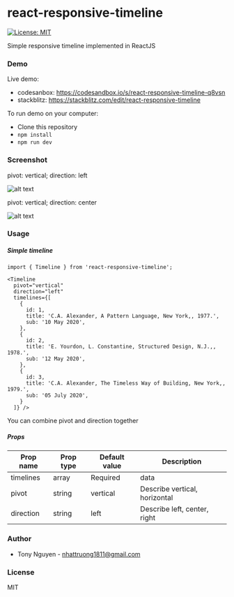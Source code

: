# react-responsive-timeline
<!-- [![dependency status][deps-svg]][deps-url]
[![dev dependency status][dev-deps-svg]][dev-deps-url] -->
[![License: MIT](https://img.shields.io/badge/License-MIT-yellow.svg)](https://opensource.org/licenses/MIT)


Simple responsive timeline implemented in ReactJS

### Demo

Live demo:
- codesanbox:  https://codesandbox.io/s/react-responsive-timeline-q8vsn
- stackblitz: https://stackblitz.com/edit/react-responsive-timeline


To run demo on your computer:
  - Clone this repository
  - `npm install`
  - `npm run dev`

### Screenshot

pivot: vertical; direction: left

![alt text](https://raw.githubusercontent.com/JSLancerTeam/react-responsive-timeline/master/images/screen-shot.png)

pivot: vertical; direction: center

![alt text](https://raw.githubusercontent.com/JSLancerTeam/react-responsive-timeline/master/images/vertical-center.png)

### Usage

##### Simple timeline
```
import { Timeline } from 'react-responsive-timeline';

<Timeline
  pivot="vertical"
  direction="left"
  timelines={[
    {
      id: 1,
      title: 'C.A. Alexander, A Pattern Language, New York,, 1977.',
      sub: '10 May 2020',
    },
    {
      id: 2,
      title: 'E. Yourdon, L. Constantine, Structured Design, N.J.,, 1978.',
      sub: '12 May 2020',
    },
    {
      id: 3,
      title: 'C.A. Alexander, The Timeless Way of Building, New York,, 1979.',
      sub: '05 July 2020',
    }
  ]} />
```

You can combine pivot and direction together


##### Props
|Prop name |Prop type|Default value|Description|
|---------|---------|-------------|-----------|
timelines | array | Required | data |
pivot | string | vertical | Describe vertical, horizontal |
direction | string | left | Describe left, center, right |

### Author
- Tony Nguyen - nhattruong1811@gmail.com

### License
MIT

[package-url]: https://npmjs.org/package/react-responsive-timeline